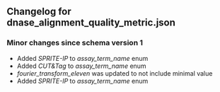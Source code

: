 ## Changelog for dnase_alignment_quality_metric.json

### Minor changes since schema version 1
* Added *SPRITE-IP* to *assay_term_name* enum
* Added *CUT&Tag* to *assay_term_name* enum
* *fourier_transform_eleven* was updated to not include minimal value
* Added *SPRITE-IP* to *assay_term_name* enum
